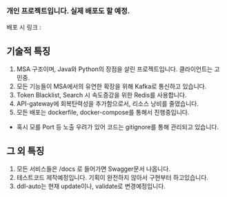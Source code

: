 ### 개인 프로젝트입니다. 실제 배포도 할 예정.

배포 시 링크 : 

## 기술적 특징
1. MSA 구조이며, Java와 Python의 장점을 살린 프로젝트입니다. 클라이언트는 고민중.
2. 모든 기능들이 MSA에서의 유연한 확장을 위해 Kafka로 통신하고 있습니다.
3. Token Blacklist, Search 시 속도증강을 위한 Redis를 사용합니다.
4. API-gateway에 회복탄력성을 추가함으로서, 리소스 낭비를 줄였습니다.
5. 모든 배포는 dockerfile, docker-compose를 통해서 진행중입니다.
- 혹시 모를 Port 등 노출 우려가 있어 코드는 gitignore를 통해 관리되고 있습니다.

## 그 외 특징
1. 모든 서비스들은 /docs 로 들어가면 Swagger문서 나옵니다.
2. 테스트코드 제작예정입니다. 기획이 완전하지 않아서 구현부터 하고있습니다.
3. ddl-auto는 현재 update이나, validate로 변경예정입니다.